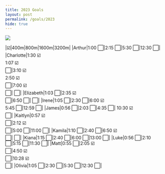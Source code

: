 ```yaml
---
title: 2023 Goals
layout: post
permalink: /goals/2023
hide: true
---
```


![]({{site.baseurl}}/images/qualifying_standards.png)

|:ballot_box_with_check:|400m|800m|1600m|3200m|
|Arthur|1:00 :white_large_square:|2:15 :white_large_square:|5:30 :white_large_square:|12:30 :white_large_square:|
|Charlotte|1:30 :ballot_box_with_check: <br> 1:07 :ballot_box_with_check: <br> :white_large_square:|3:10 :ballot_box_with_check: <br> 2:50 :ballot_box_with_check: <br> :white_large_square:|7:00 :ballot_box_with_check: <br> :white_large_square:| :white_large_square:|
|Elizabeth|1:03 :white_large_square:|2:35 :ballot_box_with_check: <br> :white_large_square:|6:50 :white_large_square:| :white_large_square:|
|Irene|1:05 :white_large_square:|2:30 :white_large_square:|6:00 :ballot_box_with_check: <br> 5:45 :white_large_square:|12:59 :white_large_square:|
|James|0:56 :white_large_square:|2:03 :white_large_square:|4:35 :white_large_square:| 10:30 :ballot_box_with_check: <br> :white_large_square:|
|Kaitlyn|0:57 :ballot_box_with_check: <br> :white_large_square:|2:12 :ballot_box_with_check: <br> :white_large_square:|5:00 :white_large_square:|11:00 :white_large_square:|
|Kamila|1:10 :white_large_square:|2:40 :white_large_square:|6:50 :ballot_box_with_check: <br> :white_large_square:| :white_large_square:|
|Kiana|1:15 :white_large_square:|2:40 :white_large_square:|6:00 :white_large_square:|13:00 :white_large_square:|
|Luke|0:56 :white_large_square:|2:10 :white_large_square:|5:15 :white_large_square:|11:30 :white_large_square:|
|Matt|0:55 :white_large_square:|2:05 :ballot_box_with_check: <br> :white_large_square:|4:50 :ballot_box_with_check: <br> :white_large_square:|10:28 :ballot_box_with_check: <br> :white_large_square:|
|Olivia|1:05 :white_large_square:|2:30 :white_large_square:|5:30 :white_large_square:|12:30 :white_large_square:|